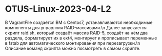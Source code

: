 # OTUS-Linux-2023-04-L2
В VagrantFile создаётся ВМ с Centos7, устанавливаются необходимые компоненты для управлния RAID-массивами.\n
Далее запускается скрипт raid.sh, который создаёт массив RAID-5, создаёт на нём два раздела, форматирует их в ext4, монтирует и прописывает переменные в fstab для автоматического монтирования при перезагрузки.\n
Описание команд скрипта можно посмотреть в самом скрипте.